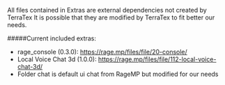 All files contained in Extras are external dependencies not created by TerraTex
It is possible that they are modified by TerraTex to fit better our needs.

#####Current included extras:
- rage_console (0.3.0): https://rage.mp/files/file/20-console/ 
- Local Voice Chat 3d (1.0.0): https://rage.mp/files/file/112-local-voice-chat-3d/
- Folder chat is default ui chat from RageMP but modified for our needs
